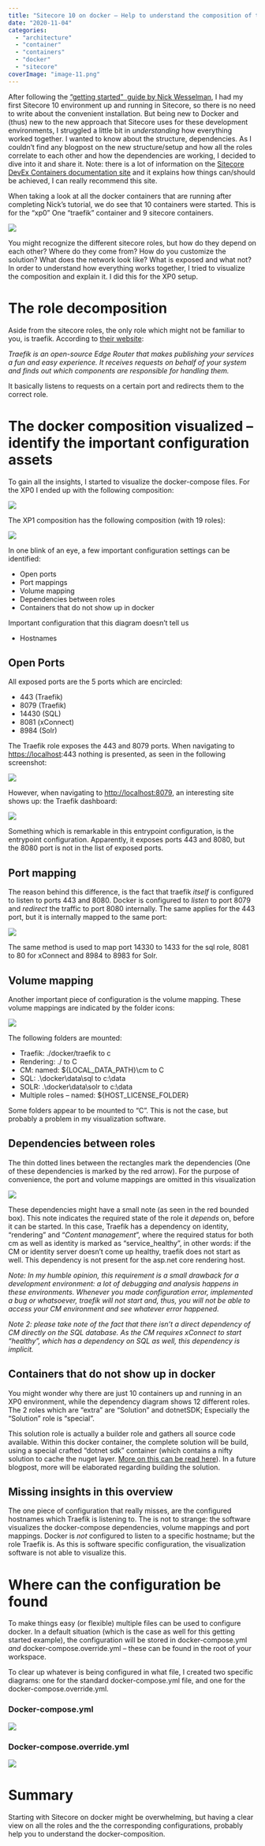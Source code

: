```yaml
---
title: "Sitecore 10 on docker – Help to understand the composition of the configuration"
date: "2020-11-04"
categories: 
  - "architecture"
  - "container"
  - "containers"
  - "docker"
  - "sitecore"
coverImage: "image-11.png"
---
```


After following the [“getting started”  guide by Nick Wesselman](https://www.linkedin.com/pulse/sitecore-100-released-great-day-developers-nick-wesselman/), I had my first Sitecore 10 environment up and running in Sitecore, so there is no need to write about the convenient installation. But being new to Docker and (thus) new to the new approach that Sitecore uses for these development environments, I struggled a little bit in _understanding_ how everything worked together. I wanted to know about the structure, dependencies. As I couldn’t find any blogpost on the new structure/setup and how all the roles correlate to each other and how the dependencies are working, I decided to dive into it and share it. Note: there is a lot of information on the [Sitecore DevEx Containers documentation site](https://containers.doc.sitecore.com/docs/intro) and it explains how things can/should be achieved, I can really recommend this site.

When taking a look at all the docker containers that are running after completing Nick’s tutorial, we do see that 10 containers were started. This is for the “xp0” One “traefik” container and 9 sitecore containers.

![](images/image.png)

You might recognize the different sitecore roles, but how do they depend on each other? Where do they come from? How do you customize the solution? What does the network look like? What is exposed and what not? In order to understand how everything works together, I tried to visualize the composition and explain it. I did this for the XP0 setup.

# The role decomposition

Aside from the sitecore roles, the only role which might not be familiar to you, is traefik. According to [their website](https://doc.traefik.io/traefik/):

_Traefik is an open-source Edge Router that makes publishing your services a fun and easy experience. It receives requests on behalf of your system and finds out which components are responsible for handling them._

It basically listens to requests on a certain port and redirects them to the correct role.

# The docker composition visualized – identify the important configuration assets

To gain all the insights, I started to visualize the docker-compose files. For the XP0 I ended up with the following composition:

![](images/image-2.png)

The XP1 composition has the following composition (with 19 roles):

![](images/image-3.png)

In one blink of an eye, a few important configuration settings can be identified:

- Open ports
- Port mappings
- Volume mapping
- Dependencies between roles
- Containers that do not show up in docker

Important configuration that this diagram doesn’t tell us

- Hostnames

## Open Ports

All exposed ports are the 5 ports which are encircled:

- 443 (Traefik)
- 8079 (Traefik)
- 14430 (SQL)
- 8081 (xConnect)
- 8984 (Solr)

The Traefik role exposes the 443 and 8079 ports. When navigating to [https://localhost](https://localhost):443 nothing is presented, as seen in the following screenshot:

![](images/image-4.png)

However, when navigating to [http://localhost:8079](http://localhost:8079), an interesting site shows up: the Traefik dashboard:

![](images/image-5.png)

Something which is remarkable in this entrypoint configuration, is the entrypoint configuration. Apparently, it exposes ports 443 and 8080, but the 8080 port is not in the list of exposed ports.

## Port mapping

The reason behind this difference, is the fact that traefik _itself_ is configured to listen to ports 443 and 8080. Docker is configured to _listen_ to port 8079 and _redirect_ the traffic to port 8080 internally. The same applies for the 443 port, but it is internally mapped to the same port:

![](images/image-6.png)

The same method is used to map port 14330 to 1433 for the sql role, 8081 to 80 for xConnect and 8984 to 8983 for Solr.

## Volume mapping

Another important piece of configuration is the volume mapping. These volume mappings are indicated by the folder icons:

![](images/image-7.png)

The following folders are mounted:

- Traefik: ./docker/traefik to c
- Rendering: ./ to C
- CM: named: ${LOCAL\_DATA\_PATH}\\cm to C
- SQL: .\\docker\\data\\sql to c:\\data
- SOLR: .\\docker\\data\\solr to c:\\data
- Multiple roles – named: ${HOST\_LICENSE\_FOLDER}

Some folders appear to be mounted to “C”. This is not the case, but probably a problem in my visualization software.

## Dependencies between roles

The thin dotted lines between the rectangles mark the dependencies (One of these dependencies is marked by the red arrow). For the purpose of convenience, the port and volume mappings are omitted in this visualization

![](images/image-8.png)

These dependencies might have a small note (as seen in the red bounded box). This note indicates the required state of the role it _depends_ on, before it can be started. In this case, Traefik has a dependency on identity, “rendering” and “_Content management_”, where the required status for both cm as well as identity is marked as “service\_healthy”, in other words: if the CM or identity server doesn’t come up healthy, traefik does not start as well. This dependency is not present for the asp.net core rendering host.

_Note: In my humble opinion, this requirement is a small drawback for a development environment: a lot of debugging and analysis happens in these environments. Whenever you made configuration error, implemented a bug or whatsoever, traefik will not start and, thus, you will not be able to access your CM environment and see whatever error happened._

_Note 2: please take note of the fact that there isn’t a direct dependency of CM directly on the SQL database. As the CM requires xConnect to start “healthy”, which has a dependency on SQL as well, this dependency is implicit._

## Containers that do not show up in docker

You might wonder why there are just 10 containers up and running in an XP0 environment, while the dependency diagram shows 12 different roles. The 2 roles which are “extra” are “Solution” and dotnetSDK; Especially the “Solution” role is “special”.

This solution role is actually a builder role and gathers all source code available. Within this docker container, the complete solution will be build, using a special crafted “dotnet sdk” container (which contains a nifty solution to cache the nuget layer. [More on this can be read here](https://blog.baslijten.com/how-to-use-the-nuget-azure-artifact-credential-provider-with-a-net-docker-build-container-to-connect-to-authenticated-azure-devops-feeds/)). In a future blogpost, more will be elaborated regarding building the solution.

## Missing insights in this overview

The one piece of configuration that really misses, are the configured hostnames which Traefik is listening to. The is not to strange: the software visualizes the docker-compose dependencies, volume mappings and port mappings. Docker is _not_ configured to listen to a specific hostname; but the role Traefik is. As this is software specific configuration, the visualization software is not able to visualize this.

# Where can the configuration be found

To make things easy (or flexible) multiple files can be used to configure docker. In a default situation (which is the case as well for this getting started example), the configuration will be stored in docker-compose.yml _and_ docker-compose.override.yml – these can be found in the root of your workspace.

To clear up whatever is being configured in what file, I created two specific diagrams: one for the standard docker-compose.yml file, and one for the docker-compose.override.yml.

### Docker-compose.yml

![](images/image-9.png)

### Docker-compose.override.yml

![](images/image-10.png)

# Summary

Starting with Sitecore on docker might be overwhelming, but having a clear view on all the roles and the the corresponding configurations, probably help you to understand the docker-composition.
